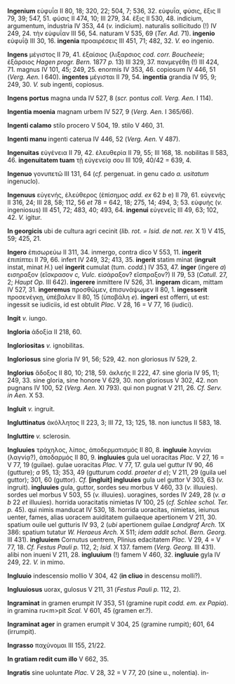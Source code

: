 **Ingenium** εὐφυΐα II 80, 18; 320, 22; 504, 7; 536, 32. εὐφυΐα, φύσις,
ἕξις II 79, 39; 547, 51. φύσις II 474, 10; III 279, 34. ἕξις II 530, 48.
indicium, argumentum, industria IV 353, 44 (*v.* indicium). naturalis
sollicitudo (!) IV 249, 24. τὴν εὐφυΐαν III 56, 54. naturam V 535, 69
(*Ter. Ad.* 71). **ingenio** εὐφυΐᾷ III 30, 16. **ingenia** προαιρέσεις
III 451, 71; 482, 32. *V.* eo ingenio.

**Ingens** μέγιστος II 79, 41. ἐξαίσιος (λιξαρσιος *cod. corr.
Boucheeie*; ἐξάρσιος *Hagen progr. Bern.* 1877 *p.* 13) III 329, 37.
πανμεγέθη (!) III 424, 71. magnus IV 101, 45; 249, 25. enormis IV 353,
46. copiosum IV 446, 51 (*Verg. Aen.* I 640). **ingentes** μέγισται II
79, 54. **ingentia** grandia IV 95, 9; 249, 30. *V.* sub ingenti,
copiosus.

**Ingens portus** magna unda IV 527, 8 (*scr.* pontus *coll. Verg. Aen.*
I 114).

**Ingentia moenia** magnam urbem IV 527, 9 (*Verg. Aen.* I 365/66).

**Ingenti calamo** stilo procero V 504, 19. stilo V 460, 31.

**Ingenti manu** ingenti caterua IV 446, 52 (*Verg. Aen.* V 487).

**Ingenuitas** εὐγένεια II 79, 42. ἐλευθερία II 79, 55; III 168, 18.
nobilitas II 583, 46. **ingenuitatem tuam** τῇ εὐγενείᾳ σου III 109,
40/42 = 639, 4.

**Ingenuo** γονυπετῶ III 131, 64 (*cf.* pergenuat. in genu cado *a.
usitatum* ingenuclo).

**Ingenuus** εὐγενής, ἐλεύθερος (ἐπίσημος *add. ex* 62 *b* e) II 79, 61.
εὐγενής II 316, 24; III 28, 58; 112, 56 *et* 78 = 642, 18; 275, 14; 494,
3; 53. εὐφυής (*v.* ingeniosus) III 451, 72; 483, 40; 493, 64.
**ingenui** εὐγενεῖς III 49, 63; 102, 42. *V.* igitur.

**In georgicis** ubi de cultura agri cecinit (*lib. rot. = Isid. de nat.
rer.* X 1) V 415, 59; 425, 21.

**Ingero** ἐπισωρεύω II 311, 34. inmergo, contra dico V 553, 11.
**ingerit** ἐπιπίπτει II 79, 66. infert IV 249, 32; 413, 35. **ingerit**
statim minat (**ingruit** instat, minat *H.*) uel **ingerit** cumulat
(tum. *codd.*) IV 353, 47. **inger** (ingere *a*) εισηραξον (εἴσκρασον
*c, Vulc.* εἰσάραξον? εἴσπραξον?) II 79, 53 (*Catull.* 27, 2; *Haupt
Op.* III 642). **ingerere** inmittere IV 526, 31. **ingeram** dicam,
mittam IV 527, 31. **ingeremus** προσθῶμεν, ἐπισυνάψωμεν II 80, 1.
**ingesserit** προσενέγκῃ, ὑπέβαλεν II 80, 15 (ὑποβάλη *e*). **ingeri**
est offerri, ut est: ingessit se iudiciis, id est obtulit *Plac.* V 28,
16 = V 77, 16 (iudici).

**Ingit** *v.* iungo.

**Ingloria** ἀδοξία II 218, 60.

**Ingloriositas** *v.* ignobilitas.

**Ingloriosus** sine gloria IV 91, 56; 529, 42. non gloriosus IV 529, 2.

**Inglorius** ἄδοξος II 80, 10; 218, 59. ἀκλεής II 222, 47. sine gloria
IV 95, 11; 249, 33. sine gloria, sine honore V 629, 30. non gloriosus V
302, 42. non pugnans IV 100, 52 (*Verg. Aen.* XI 793). qui non pugnat
V 211, 26. *Cf. Serv. in Aen.* X 53.

**Ingluit** *v.* ingruit.

**Ingluttinatus** ἀκόλλητος II 223, 3; III 72, 13; 125, 18. non iunctus
II 583, 18.

**Ingluttire** *v.* sclerosin.

**Ingluuies** τράχηλος, λίπος, ἀποδερματισμός II 80, 8. **ingluuie**
λαγνίαι (λαγνίᾳ?), ἀποδαρμός II 80, 9. **ingluuies** gula uel uoracitas
*Plac.* V 27, 16 = V 77, 19 (guilae). gulae uoracitas *Plac.* V 77, 17.
gula uel guttur IV 90, 46 (gutture); *a* 95, 13; 353, 49 (gutturum
*codd. praeter d e*); V 211, 29 (guila uel guttor); 301, 60 (guttor).
*Cf.* **[ingluit] ingluuies** gula uel guttor V 303, 63 (*v.*
ingruit). **ingluuies** gula, guttor, sordes seu morbus V 460, 33 (*v.*
illuuies). sordes uel morbus V 503, 55 (*v.* illuuies). uoragines,
sordes IV 249, 28 (*v. a b* 22 *et* illuuies). horrida uoracitatis
nimietas IV 100, 25 (*cf. Schlee schol. Ter. p.* 45). qui nimis manducat
IV 530, 18. horrida uoracitas, nimietas, ieiunus uenter, fames, alias
uoracem auiditatem guilaeque apertionem V 211, 30. spatium ouile uel
gutturis IV 93, 2 (*ubi* apertionem guilae *Landgraf Arch.* 1X 386:
spatium tutatur *W. Heraeus Arch.* X 511; *idem addit schol. Bern.
Georg.* III 431). **ingluuiem** Cornutus uentrem, Plinius edacitatem
*Plac.* V 29, 4 = V 77, 18. *Cf. Festus Pauli p.* 112, 2; *Isid.* X 137.
famem (*Verg. Georg.* III 431). alibi non inueni V 211, 28.
**ingluuium** (!) famem V 460, 32. **ingluuie** gyla IV 249, 22. *V.* in
mimo.

**Ingluuio** indescensio mollio V 304, 42 (**in cliuo** in descensu
molli?).

**Ingluuiosus** uorax, gulosus V 211, 31 (*Festus Pauli p.* 112, 2).

**Ingraminat** in gramen erumpit IV 353, 51 (gramine rupit *codd. em. ex
Pa­pia*). in gramina ru\<m\>pit *Scal.* V 601, 45 (gramen er.?).

**Ingraminat ager** in gramen erumpit V 304, 25 (gramine rumpit); 601,
64 (irrumpit).

**Ingrasso** παχύνομαι III 155, 21/22.

**In gratiam redit cum illo** V 662, 35.

**Ingratis** sine uoluntate *Plac.* V 28, 32 = V 77, 20 (sine u.,
nolentia). in-
